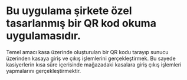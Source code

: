 # Bu uygulama şirkete özel tasarlanmış bir QR kod okuma uygulamasıdır. 
Temel amacı kasa üzerinde oluşturulan bir QR kodu tarayıp sunucu üzerinden kasaya giriş ve çıkış işlemlerini gerçekleştirmek. 
Bu sayede kasiyerlerin kısa süre içerisinde mağazadaki kasalara giriş çıkış işlemleri yapmalarını gerçekleştirmektir.
